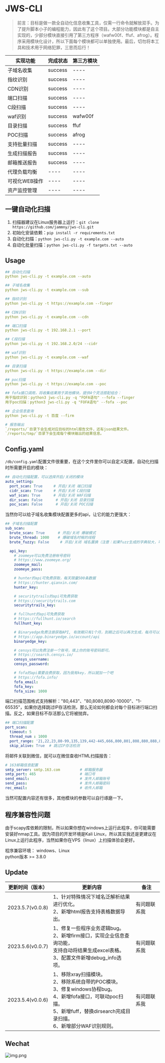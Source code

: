 # JWS-CLI  

> 前言：目标是做一款全自动化信息收集工具，仅需一行命令就解放双手。为了提升脚本小子的编程能力，因此有了这个项目。大部分功能模块都是自主实现的，少部分模块直接引用了第三方程序（wafw00f、ffuf、afrog）。程序采用模块化设计，所以下面每个模块都可以单独使用。最后，切勿将本工具和技术用于网络犯罪，三思而后行！

| 实现功能     | 完成状态    | 第三方模块         |
|----------|---------|---------------|
| 子域名收集    | success | ----         |
| 指纹识别     | success | ----         |
| CDN识别    | success | ----         |
| 端口扫描     | success | ----         |
| C段扫描     | success | ----  |
| waf识别    | success | wafw00f       |
| 目录扫描     | success | ffuf          |
| POC扫描    | success | afrog         |
| 支持批量扫描   | success | ----         |
| 生成扫描报告   | success | ----         |
| 邮箱推送报告   | success | ----         |
| 代理负载均衡   | ----    | ----          |
| 可视化WEB操作 | ----    | ----          |
| 资产监控管理   | ----    | ----          |

## 一键自动化扫描 
1. 扫描器建议在Linux服务器上运行：`git clone https://github.com/jammny/jws-cli.git`
2. 初始化安装依赖：`pip install -r requirements.txt`
3. 自动化扫描：`python jws-cli.py -t example.com --auto`
4. 自动化批量扫描：`python jws-cli.py -f targets.txt --auto`

## Usage

```yaml
## 自动化扫描
python jws-cli.py -t example.com --auto

## 子域名收集
python jws-cli.py -t example.com --sub

## 指纹识别
python jws-cli.py -t https://example.com --finger

## CDN识别
python jws-cli.py -t example.com --cdn

## 端口扫描
python jws-cli.py -t 192.168.2.1 --port

## C段扫描
python jws-cli.py -t 192.168.2.0/24 --cidr

## waf识别
python jws-cli.py -t example.com --waf

## 目录扫描
python jws-cli.py -t https://example.com --dir

## poc扫描
python jws-cli.py -t https://example.com --poc

## fofa接口调用，将收集结果用于其他模块，提供4个灵活搭配组合：
用于指纹识别：python3 jws-cli.py -q "FOFA语句" --fofa --finger
用于poc扫描：python3 jws-cli.py -q "FOFA语句" --fofa --poc

## 企业信息查询
python jws-cli.py -t 百度 --firm

# 报告输出
`/reports/`目录下会生成对应目标的html报告文件，还有json结果文件。
`/reports/tmp/`目录下会生成每个模块输出的结果信息。
```

## Config.yaml
`/db/config.yaml`配置文件很重要，在这个文件里你可以自定义配置，自动化扫描时所需要开启的模块：
```yaml
## 自动化扫描配置，可以选择开启/关闭的模块
auto_setting:
  port_scan: True     # 开启/关闭 端口扫描
  cidr_scan: True     # 开启/关闭 C段扫描
  waf_scan: True      # 开启/关闭 WAF扫描
  dir_scan: False      # 开启/关闭 目录扫描
  poc_scan: False      # 开启/关闭 POC扫描
```
当然你可以给子域名收集模块配置更多的api，让它的能力更强大：<br/>
```yaml
## 子域名扫描配置
sub_scan:
  brute_scan: True      # 开启/关闭 爆破模式
  brute_thread: 1000    # 爆破域名时候的线程
  brute_fuzzy: False     # 开启/关闭 域名置换（注意：如果fuzz生成的字典较大，可能会导致爆破时间很长。）

  api_key:
    # zoomeye可以免费注册帐号密码
    # https://www.zoomeye.org/
    zoomeye_mail:
    zoomeye_pass:

    # hunter的api可免费获取，每天限量500条数据
    # https://hunter.qianxin.com/
    hunter_key:

    # securitytrails的api可免费获取
    # https://securitytrails.com
    securitytrails_key:

    # fullhunt的api可免费获取
    # https://fullhunt.io/search
    fullhunt_key:

    # Binaryedge免费注册获取API, 有效期只有1个月，到期之后可以再次生成，每月可以查询250次。
    # https://app.binaryedge.io/account/api
    binaryedge_key:

    # censys可以免费注册一个账号，填上你的账号密码即可。
    # https://search.censys.io/
    censys_username:
    censys_password:

    # fofa的api需要自费获取，因为我有key，所以就加一个吧
    # https://fofa.info/
    fofa_email:
    fofa_key:
    fofa_size: 1000
```
端口扫描范围格式支持解析："80,443"、"80,8080,8090-10000"、"1-65535"，如果你选择跳过IP存活检测，那么无论如何都会对每个目标进行端口扫描。反之，如果目标不存活那么它将被抛弃。
```yaml
## 端口扫描配置
port_scan:
  timeout: 5
  thread_num : 1000
  port_range: '21,22,23,80-99,135,139,442-445,666,800,801,808,880,888,889,1000-2379,3000-10010,11115,12018,12443,14000,16080,18000-18098,19001,19080,20000,20720,21000,21501,21502,28018,20880,27017'
  skip_alive: True  # 跳过IP存活检测
```

将邮件关联到微信，就可以在微信查收HTML扫描报告：
```yaml
# 163邮箱信息配置
smtp_server: smtp.163.com         # 邮箱服务器
smtp_port: 465                    # 端口号
send_email:                       # 发件人邮箱账号
send_pass:                        # 发件人邮箱密码
rec_email:                        # 收件人邮箱
```

当然可配置内容还有很多，其他模块的参数可以自行琢磨一下。

## 程序兼容性问题  

由于scapy库依赖的限制，所以如果你想在windows上运行此程序，你可能需要安装好nmap工具。因为项目的开发环境是Kali Linux，所以其实我还是更建议在Linux上运行此程序，当然如果你在VPS（linux）上扫描体验会更好。</br>

程序兼容环境： windows、Linux </br>
python版本 >= 3.8.0

## Update

| 更新时间（版本）         | 更新内容                                                                                                                               | 备注     |
|------------------|------------------------------------------------------------------------------------------------------------------------------------|--------|
| 2023.5.7(v0.0.8) | 1、针对特殊情况下域名泛解析结果进行优化。<br/>2、新增html报告支持表格数据导出。                                                                                      |   有问题联系我     |
| 2023.5.6(v0.0.7) | 1、修复一些程序业务逻辑bug。<br/>2、新增firm接口，实现企业信息查询功能，<br/>支持自动将结果生成excel表格。<br/> 3、配置文件新增debug_info选项。                                       |    有问题联系我    |
| 2023.5.4(v0.0.6) | 1、移除xray扫描模块。<br/>2、移除系统自带的POC模块。<br/>3、修复windows协程bug。<br/>4、新增fofa接口，可联动poc扫描。<br/>5、新增fuff，替换dirsearch完成目录扫描。 <br/>6、新增部分WAF识别规则。 | 有问题联系我 |


## Wechat

![img.png](./db/fightersec_wechat.jpg)
